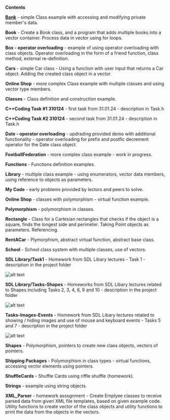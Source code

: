 **Contents**

[**Bank**](https://github.com/Ribel78/CourseCode/tree/master/Bank) - simple Class example with accessing and modifying private member's data.

**Book** - Create a Book class, and a program that adds multiple books into a vector container. Process data in vector using  for loops.

**Box - operator overloading** - example of using operator overloading with class objects. Operator overloading in the form of a friend function, class method, external re-definition.

**Cars** - simple Car class - Using a function with user input that returns a Car object. Adding the created class object in a vector.

**Online Shop** - more complex Class example with multiple classes and using vector type members.

**Classes** - Class definition and construction example.

**C++Coding Task #1 310124** - first task from 31.01.24 - description in Task.h

**C++Coding Task #2 310124** - second task from 31.01.24 - description in Task.h

**Date - operator overloading** - updrading provided demo with additional functionality - operator overloading for prefix and postfic decrement operator for the Date class object.

**FootballFederation** - more complex class example - work in progress.

**Functions** - Functions definition examples.

**Library** - multiple class example - using enumerators, vector data members, using reference to objects as parameters.

**My Code** - early problems provided by lectors and peers to solve.

**Online Shop** - classes with polymorphism - virtual function example.

**Polymorphism** - polymorphism in classes.

**Rectangle** - Class for a Cartesian rectangles that checks if the object is a square, finds the longest side and perimeter. Taking Point objects as parameters. Referencing.

**RentACar** - Plymorphism, abstract virtual function, abstract base class.

**School** - School class system with multiple classes, use of vectors.

**SDL Library/Task1** - Homework from SDL Libary lectures - Task 1 - description in the project folder

![alt text](https://github.com/Ribel78/CourseCode/blob/master/SDL%20Library/Task1/Demo.gif)

**SDL Library/Tasks-Shapes** - Homeworks from SDL Libary lectures related to Shapes including Tasks 2, 3, 4, 6, 9 and 10 - description in the project folder

![alt text](https://github.com/Ribel78/CourseCode/blob/master/SDL%20Library/Tasks-Shapes/Demo.gif)

**Tasks-Images-Events** - Homework from SDL Libary lectures related to showing / hiding images and use of mouse and keyboard events - Tasks 5 and 7 - description in the project folder

![alt text](https://github.com/Ribel78/CourseCode/blob/master/SDL%20Library/Tasks-Images-Events/Demo.gif)

**Shapes** - Polymorphism, pointers to create new class objects, vectors of pointers.

**Shipping Packages** - Polymorphism in class types - virtual functions, accessing vector elements using pointers.

**ShuffleCards** - Shuffle Cards using riffle shuffle  (homework).

**Strings** - example using string objects.

**XML_Parser** - homework asssgnment - Create Emplyee classes to receive parsed data from given XML file templates, based on given example code. Utility functions to create vector of the class objects and utility functions to print the data from the objects in the vectors.
